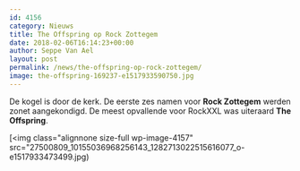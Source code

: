 ```yaml
---
id: 4156
category: Nieuws
title: The Offspring op Rock Zottegem
date: 2018-02-06T16:14:23+00:00
author: Seppe Van Ael
layout: post
permalink: /news/the-offspring-op-rock-zottegem/
image: the-offspring-169237-e1517933590750.jpg
---
```

De kogel is door de kerk. De eerste zes namen voor **Rock Zottegem** werden zonet aangekondigd. De meest opvallende voor RockXXL was uiteraard **The Offspring**.

[<img class="alignnone size-full wp-image-4157" src="27500809_10155036968256143_1282713022515616077_o-e1517933473499.jpg)